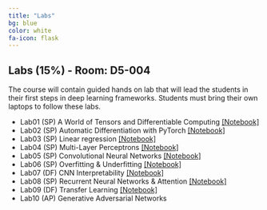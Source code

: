 ```yaml
---
title: "Labs"
bg: blue
color: white
fa-icon: flask
---
```


## Labs (15%) - Room: D5-004
The course will contain guided hands on lab that will lead the students in their first steps in deep learning frameworks. Students must bring their own laptops to follow these labs.

* Lab01 (SP) A World of Tensors and Differentiable Computing [[Notebook]][lab01]
* Lab02 (SP) Automatic Differentiation with PyTorch [[Notebook]][lab02]
* Lab03 (SP) Linear regression [[Notebook]][lab03]
* Lab04 (SP) Multi-Layer Perceptrons [[Notebook]][lab04]
* Lab05 (SP) Convolutional Neural Networks [[Notebook]][lab05]
* Lab06 (SP) Overfitting & Underfitting [[Notebook]][lab06]
* Lab07 (DF) CNN Interpretability [[Notebook]][lab07]
* Lab08 (SP) Recurrent Neural Networks & Attention [[Notebook]][lab08]
* Lab09 (DF) Transfer Learning [[Notebook]][lab09]
* Lab10 (AP) Generative Adversarial Networks

[lab01]: https://github.com/telecombcn-dl/dlai-2019/blob/master/labs/dlai_2019_lab01_tensors_todo.ipynb
[lab02]: https://github.com/telecombcn-dl/dlai-2019/blob/master/labs/dlai_2019_lab02_backprop_todo.ipynb
[lab03]: https://github.com/telecombcn-dl/dlai-2019/blob/master/labs/dlai_2019_lab03_regressor_todo.ipynb
[lab04]: https://github.com/telecombcn-dl/dlai-2019/blob/master/labs/dlai_2019_lab04_mlp_todo.ipynb
[lab05]: https://github.com/telecombcn-dl/dlai-2019/blob/master/labs/dlai_2019_lab05_cnn_todo.ipynb
[lab06]: https://github.com/telecombcn-dl/dlai-2019/blob/master/labs/dlai_2019_lab06_overfitting_todo.ipynb
[lab07]: https://github.com/telecombcn-dl/dlai-2019/blob/master/labs/dlai_2019_lab07_interpretability_todo.ipynb
[lab08]: https://github.com/telecombcn-dl/dlai-2019/blob/master/labs/dlai_2019_lab08_rnn_todo.ipynb
[lab09]: https://github.com/telecombcn-dl/dlai-2019/blob/master/labs/dlai_2019_lab09_transfer_todo.ipynb
